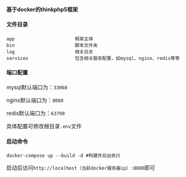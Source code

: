 #### 基于docker的thinkphp5框架

#### 文件目录

```
app                      框架主体   
bin                      脚本文件夹
log                      相关日志
services                 包含相关服务配置，如mysql、nginx、redis等等
```

#### 端口配置

mysql默认端口为：`33060`

nginx默认端口为：`8080`

redis默认端口为：`63790`

具体配置可修改根目录`.env`文件

#### 启动命令

```
docker-compose up --build -d #构建并后台执行
```

启动后访问`http://localhost（当前docker服务器ip）:8080`即可
